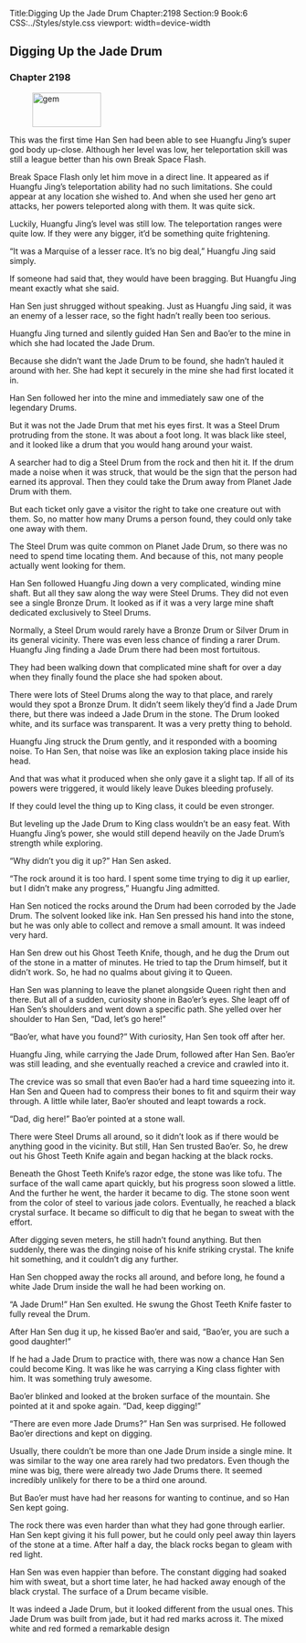 Title:Digging Up the Jade Drum 
Chapter:2198 
Section:9 
Book:6 
CSS:../Styles/style.css 
viewport: width=device-width
  
## Digging Up the Jade Drum
### Chapter 2198 
<figure>
	<img src="../Images/gem.gif" alt="gem" id="gem" width="120" height="60" />
</figure>
  

  
  This was the first time Han Sen had been able to see Huangfu Jing’s super god body up-close. Although her level was low, her teleportation skill was still a league better than his own Break Space Flash.

Break Space Flash only let him move in a direct line. It appeared as if Huangfu Jing’s teleportation ability had no such limitations. She could appear at any location she wished to. And when she used her geno art attacks, her powers teleported along with them. It was quite sick.

Luckily, Huangfu Jing’s level was still low. The teleportation ranges were quite low. If they were any bigger, it’d be something quite frightening.

“It was a Marquise of a lesser race. It’s no big deal,” Huangfu Jing said simply.

If someone had said that, they would have been bragging. But Huangfu Jing meant exactly what she said.

Han Sen just shrugged without speaking. Just as Huangfu Jing said, it was an enemy of a lesser race, so the fight hadn’t really been too serious.

Huangfu Jing turned and silently guided Han Sen and Bao’er to the mine in which she had located the Jade Drum.

Because she didn’t want the Jade Drum to be found, she hadn’t hauled it around with her. She had kept it securely in the mine she had first located it in.

Han Sen followed her into the mine and immediately saw one of the legendary Drums.

But it was not the Jade Drum that met his eyes first. It was a Steel Drum protruding from the stone. It was about a foot long. It was black like steel, and it looked like a drum that you would hang around your waist.

A searcher had to dig a Steel Drum from the rock and then hit it. If the drum made a noise when it was struck, that would be the sign that the person had earned its approval. Then they could take the Drum away from Planet Jade Drum with them.

But each ticket only gave a visitor the right to take one creature out with them. So, no matter how many Drums a person found, they could only take one away with them.

The Steel Drum was quite common on Planet Jade Drum, so there was no need to spend time locating them. And because of this, not many people actually went looking for them.

Han Sen followed Huangfu Jing down a very complicated, winding mine shaft. But all they saw along the way were Steel Drums. They did not even see a single Bronze Drum. It looked as if it was a very large mine shaft dedicated exclusively to Steel Drums.

Normally, a Steel Drum would rarely have a Bronze Drum or Silver Drum in its general vicinity. There was even less chance of finding a rarer Drum. Huangfu Jing finding a Jade Drum there had been most fortuitous.

They had been walking down that complicated mine shaft for over a day when they finally found the place she had spoken about.

There were lots of Steel Drums along the way to that place, and rarely would they spot a Bronze Drum. It didn’t seem likely they’d find a Jade Drum there, but there was indeed a Jade Drum in the stone. The Drum looked white, and its surface was transparent. It was a very pretty thing to behold.

Huangfu Jing struck the Drum gently, and it responded with a booming noise. To Han Sen, that noise was like an explosion taking place inside his head.

And that was what it produced when she only gave it a slight tap. If all of its powers were triggered, it would likely leave Dukes bleeding profusely.

If they could level the thing up to King class, it could be even stronger.

But leveling up the Jade Drum to King class wouldn’t be an easy feat. With Huangfu Jing’s power, she would still depend heavily on the Jade Drum’s strength while exploring.

“Why didn’t you dig it up?” Han Sen asked.

“The rock around it is too hard. I spent some time trying to dig it up earlier, but I didn’t make any progress,” Huangfu Jing admitted.

Han Sen noticed the rocks around the Drum had been corroded by the Jade Drum. The solvent looked like ink. Han Sen pressed his hand into the stone, but he was only able to collect and remove a small amount. It was indeed very hard.

Han Sen drew out his Ghost Teeth Knife, though, and he dug the Drum out of the stone in a matter of minutes. He tried to tap the Drum himself, but it didn’t work. So, he had no qualms about giving it to Queen.

Han Sen was planning to leave the planet alongside Queen right then and there. But all of a sudden, curiosity shone in Bao’er’s eyes. She leapt off of Han Sen’s shoulders and went down a specific path. She yelled over her shoulder to Han Sen, “Dad, let’s go here!”

“Bao’er, what have you found?” With curiosity, Han Sen took off after her.

Huangfu Jing, while carrying the Jade Drum, followed after Han Sen. Bao’er was still leading, and she eventually reached a crevice and crawled into it.

The crevice was so small that even Bao’er had a hard time squeezing into it. Han Sen and Queen had to compress their bones to fit and squirm their way through. A little while later, Bao’er shouted and leapt towards a rock.

“Dad, dig here!” Bao’er pointed at a stone wall.

There were Steel Drums all around, so it didn’t look as if there would be anything good in the vicinity. But still, Han Sen trusted Bao’er. So, he drew out his Ghost Teeth Knife again and began hacking at the black rocks.

Beneath the Ghost Teeth Knife’s razor edge, the stone was like tofu. The surface of the wall came apart quickly, but his progress soon slowed a little. And the further he went, the harder it became to dig. The stone soon went from the color of steel to various jade colors. Eventually, he reached a black crystal surface. It became so difficult to dig that he began to sweat with the effort.

After digging seven meters, he still hadn’t found anything. But then suddenly, there was the dinging noise of his knife striking crystal. The knife hit something, and it couldn’t dig any further.

Han Sen chopped away the rocks all around, and before long, he found a white Jade Drum inside the wall he had been working on.

“A Jade Drum!” Han Sen exulted. He swung the Ghost Teeth Knife faster to fully reveal the Drum.

After Han Sen dug it up, he kissed Bao’er and said, “Bao’er, you are such a good daughter!”

If he had a Jade Drum to practice with, there was now a chance Han Sen could become King. It was like he was carrying a King class fighter with him. It was something truly awesome.

Bao’er blinked and looked at the broken surface of the mountain. She pointed at it and spoke again. “Dad, keep digging!”

“There are even more Jade Drums?” Han Sen was surprised. He followed Bao’er directions and kept on digging.

Usually, there couldn’t be more than one Jade Drum inside a single mine. It was similar to the way one area rarely had two predators. Even though the mine was big, there were already two Jade Drums there. It seemed incredibly unlikely for there to be a third one around.

But Bao’er must have had her reasons for wanting to continue, and so Han Sen kept going.

The rock there was even harder than what they had gone through earlier. Han Sen kept giving it his full power, but he could only peel away thin layers of the stone at a time. After half a day, the black rocks began to gleam with red light.

Han Sen was even happier than before. The constant digging had soaked him with sweat, but a short time later, he had hacked away enough of the black crystal. The surface of a Drum became visible.

It was indeed a Jade Drum, but it looked different from the usual ones. This Jade Drum was built from jade, but it had red marks across it. The mixed white and red formed a remarkable design
